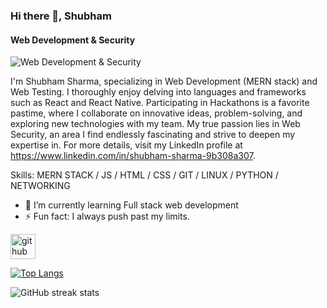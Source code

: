 ### Hi there 👋, Shubham
#### Web Development & Security
![Web Development & Security](https://media.licdn.com/dms/image/D5616AQGWIIm9TGsQGA/profile-displaybackgroundimage-shrink_350_1400/0/1721200747050?e=1726704000&v=beta&t=-STSPMiXHMwk9VGTfqvQ13OYbq33jlvNcmy2FnHptH0)

I'm Shubham Sharma, specializing in Web Development (MERN stack) and Web Testing. I thoroughly enjoy delving into languages and frameworks such as React and React Native. Participating in Hackathons is a favorite pastime, where I collaborate on innovative ideas, problem-solving, and exploring new technologies with my team. My true passion lies in Web Security, an area I find endlessly fascinating and strive to deepen my expertise in. For more details, visit my LinkedIn profile at https://www.linkedin.com/in/shubham-sharma-9b308a307.

Skills: MERN STACK / JS /  HTML / CSS / GIT / LINUX / PYTHON / NETWORKING

- 🌱 I’m currently learning Full stack web development 
- ⚡ Fun fact: I always push past my limits. 


[<img src='https://cdn.jsdelivr.net/npm/simple-icons@3.0.1/icons/github.svg' alt='github' height='40'>](https://github.com/shubham0174)  

[![Top Langs](https://github-readme-stats.vercel.app/api/top-langs/?username=shubham0174)](https://github.com/anuraghazra/github-readme-stats)

![GitHub streak stats](https://streak-stats.demolab.com/?user=shubham0174)  


